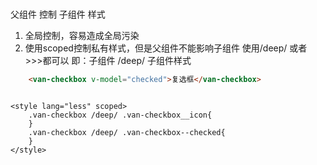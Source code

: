 ###
父组件 控制 子组件 样式
1. 全局控制，容易造成全局污染
2. 使用scoped控制私有样式，但是父组件不能影响子组件
    使用/deep/ 或者 >>>都可以
    即：子组件 /deep/ 子组件样式

```html
    <van-checkbox v-model="checked">复选框</van-checkbox>
```

```js

```

```less
<style lang="less" scoped>
    .van-checkbox /deep/ .van-checkbox__icon{
    }
    .van-checkbox /deep/ .van-checkbox--checked{
    }
</style>
```